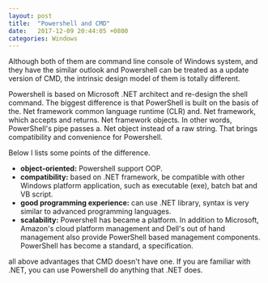 ```yaml
---
layout: post
title:  "Powershell and CMD"
date:   2017-12-09 20:44:05 +0800
categories: Windows
---
```

Although both of them are command line console of Windows system, and they have the similar outlook and Powershell can be treated as a update version of CMD, the intrinsic design model of them is totally different. 

Powershell is based on Microsoft .NET architect and re-design the shell command. The biggest difference is that PowerShell is built on the basis of the. Net framework common language runtime (CLR) and. Net framework, which accepts and returns. Net framework objects. In other words, PowerShell's pipe passes a. Net object instead of a raw string. That brings compatibility and convenience for Powershell.

Below I lists some points of the difference.

+ **object-oriented:** Powershell support OOP.
+ **compatibility:** based on .NET framework, be compatible with other Windows platform application, such as executable (exe), batch bat and VB script.
+ **good programming experience:** can use .NET library, syntax is very similar to advanced programming languages.
+ **scalability:** Powershell has became a platform. In addition to Microsoft, Amazon's cloud platform management and Dell's out of hand management also provide PowerShell based management components. PowerShell has become a standard, a specification.
 
all above advantages that CMD doesn't have one. If you are familiar with .NET, you can use Powershell do anything that .NET does. 